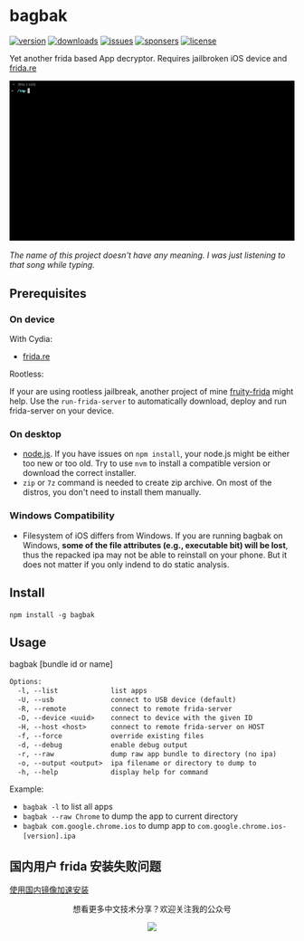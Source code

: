# bagbak

[![version](https://img.shields.io/npm/v/bagbak)]((https://www.npmjs.com/package/bagbak))
[![downloads](https://img.shields.io/npm/dm/bagbak)](https://www.npmjs.com/package/bagbak)
[![issues](https://img.shields.io/github/issues/chichou/bagbak)](https://github.com/chichou/bagbak/issues)
[![sponsers](https://img.shields.io/github/sponsors/chichou)](https://github.com/sponsors/chichou)
[![license](https://img.shields.io/github/license/chichou/bagbak)](LICENSE)

Yet another frida based App decryptor. Requires jailbroken iOS device and [frida.re](https://www.frida.re/)

![demo](images/screen.gif)

*The name of this project doesn't have any meaning. I was just listening to that song while typing.*

## Prerequisites

### On device

With Cydia:

* [frida.re](https://www.frida.re/docs/ios/)

Rootless:

If your are using rootless jailbreak, another project of mine [fruity-frida](https://github.com/ChiChou/fruity-frida/) might help. Use the `run-frida-server` to automatically download, deploy and run frida-server on your device.

### On desktop

* [node.js](https://nodejs.org/). If you have issues on `npm install`, your node.js might be either too new or too old. Try to use `nvm` to install a compatible version or download the correct installer.
* `zip` or `7z` command is needed to create zip archive. On most of the distros, you don't need to install them manually.

### Windows Compatibility

* Filesystem of iOS differs from Windows. If you are running bagbak on Windows, **some of the file attributes (e.g., executable bit) will be lost**, thus the repacked ipa may not be able to reinstall on your phone. But it does not matter if you only indend to do static analysis.

## Install

```
npm install -g bagbak
```

## Usage

bagbak [bundle id or name]

```
Options:
  -l, --list             list apps
  -U, --usb              connect to USB device (default)
  -R, --remote           connect to remote frida-server
  -D, --device <uuid>    connect to device with the given ID
  -H, --host <host>      connect to remote frida-server on HOST
  -f, --force            override existing files
  -d, --debug            enable debug output
  -r, --raw              dump raw app bundle to directory (no ipa)
  -o, --output <output>  ipa filename or directory to dump to
  -h, --help             display help for command
```

Example:

* `bagbak -l` to list all apps
* `bagbak --raw Chrome` to dump the app to current directory
* `bagbak com.google.chrome.ios` to dump app to `com.google.chrome.ios-[version].ipa`

## 国内用户 frida 安装失败问题

[使用国内镜像加速安装](https://github.com/chaitin/passionfruit/wiki/%E4%BD%BF%E7%94%A8%E5%9B%BD%E5%86%85%E9%95%9C%E5%83%8F%E5%8A%A0%E9%80%9F%E5%AE%89%E8%A3%85#%E9%A2%84%E7%BC%96%E8%AF%91%E5%8C%85%E5%A4%B1%E8%B4%A5)

<p align="center">想看更多中文技术分享？欢迎关注我的公众号</p>
<p align="center"><image src="images/weixin.jpg" width="240" /></p>
